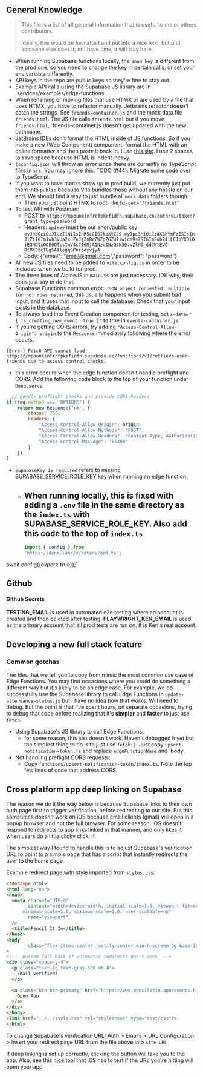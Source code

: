 ## General Knowledge

> This file is a list of all general information that is useful to me or others contributors.
>
> Ideally, this would be formatted and put into a nice wiki, but until someone else does it,
> or I have time, it will stay here.

- When running Supabase functions locally, the `anon_key` is different from the prod one,
  so you need to change the key in certain calls, or set your env variable differently.
- API keys in the repo are public keys so they're fine to stay out.
- Example API calls using the Supabase JS library are in `services/examples/edge-functions
- When renaming or moving files that use HTMX or are used by a file that uses HTMX, you have
  to refactor manually. Jetbrains refactor doesn't catch the strings. See `friends-container.js`
  and the mock data file `friends.html`. The JS file calls `friends.html` but if you move
  `friends.html`, `friends-container.js doesn't get updated with the new pathname.
- JetBrains IDEs don't format the HTML inside of JS functions. So if you make a new
  (Web Component) component, format the HTML with an online formatter and then paste it back in.
  I use [this site](https://www.freeformatter.com/html-formatter.html#before-output). I use 2
  spaces to save space because HTML is indent-heavy.
- `tsconfig.json` will throw an error since there are currently no TypeScript files in `src`.
  You may ignore this. TODO (#44): Migrate some code over to TypeScript.
- If you want to have mocks show up in prod build, we currently just put them into `public` because Vite bundles those
  without any hassle on our end. We should find a way to just bundle all `mock_data` folders though.
    - Then you just point HTMX to root, like `hx-get="/friends.html"`
- To test API with Postman:
    - POST to `https://mpounklnfrcfpkefidfn.supabase.co/auth/v1/token?grant_type=password`
    - Headers: `apikey` must be our anon/public key
      `eyJhbGciOiJIUzI1NiIsInR5cCI6IkpXVCJ9.eyJpc3MiOiJzdXBhYmFzZSIsInJlZiI6Im1wb3Vua2xuZnJjZnBrZWZpZGZuIiwicm9sZSI6ImFub24iLCJpYXQiOjE3NDIxODE0OTcsImV4cCI6MjA1Nzc1NzQ5N30.wZlH6_dd0WtEVC-BtMXEzcTUgSAIlegqSPnr3dyvjyA`
    - Body: {"email": "email@gmail.com","password": "password"}
- All new JS files need to be added to `vite.config.ts` in order to be included when we build for prod.
- The three lines of AlpineJS in `main.ts` are just necessary. IDK why, their docs just say to do that.
- Supabase Functions common error: `JSON object requested, multiple (or no) rows returned`, this usually happens when
  you submit bad input, and it uses that input to call the database. Check that your input exists in the database.
- To always load into Event Creation component for testing, set `x-data=" { is_creating_new_event: true }"` to true in
  `events-container.js`
- If you're getting CORS errors, try adding `"Access-Control-Allow-Origin": origin` to the `Response`
  immediately following where the error occurs.

`[Error] Fetch API cannot load https://mpounklnfrcfpkefidfn.supabase.co/functions/v1/retrieve-user-friends due to access control checks.`

- this error occurs when the edge function doesn't handle preflight and CORS. Add the following code block to the
  top of
  your function under `Deno.serve`.

```javascript
  // handle preflight checks and provide CORS headers
if (req.method === 'OPTIONS') {
    return new Response('ok', {
        status: 200,
        headers: {
            "Access-Control-Allow-Origin": origin,
            "Access-Control-Allow-Methods": "POST",
            "Access-Control-Allow-Headers": "Content-Type, Authorization",
            "Access-Control-Max-Age": "86400"
        }
    });
}
```

- `supabaseKey is required` refers to missing SUPABASE_SERVICE_ROLE_KEY key when running an edge function.
  - When running locally, this is fixed with adding a `.env` file in the same directory as the `index.ts`
    with SUPABASE_SERVICE_ROLE_KEY. Also add this code to the top of `index.ts`
    -
    ```javascript
    import { config } from 
    'https://deno.land/x/dotenv/mod.ts';
    ```

await config({export: true});`

## Github

#### Github Secrets

**TESTING_EMAIL** is used in automated e2e testing where an account is created
and then deleted after testing.
**PLAYWRIGHT_KEN_EMAIL** is used as the primary account that all prod tests are
run on. It is Ken's real account.

## Developing a new full stack feature

### Common gotchas

The files that we tell you to copy from mimic the most common use case of Edge Functions.
You may find occasions where you could do something a different way but it's likely to
be an edge case. For example, we do successfully use the Supabase library to call Edge
Functions in `update-attendance-status.js` but I have no idea how that works. Will need
to debug. But the point is that I've spent hours, on separate occasions, trying to debug
that code before realizing that it's **simpler** and **faster** to just use `fetch`.

- Using Supabase's JS library to call Edge Functions:
  - for some reason, this just doesn't work. Haven't debugged it yet but the simplest
    thing to do is to just use `fetch()`. Just copy
    `upsert-notification-token.js` and replace `edgeFunctionName` and `body.
- Not handling preflight CORS requests:
  - Copy `functions/upsert-notification-token/index.ts`. Note the top few lines of code
    that address CORS.

## Cross platform app deep linking on Supabase

The reason we do it the way below is because Supabase links to their own auth page
first to trigger verification, before redirecting to our site. But this sometimes
doesn't work on iOS because email clients (gmail) will open in a popup
browser and not the full browser. For some reason, iOS doesn't respond to redirects
to app links linked in that manner, and only likes it when users do a little clicky
click. If

The simplest way I found to handle this is to adjust Supabase's verification URL to point
to a simple page that has a script that instantly redirects the user to the home page.

Example redirect page with style imported from `styles.css`:

```html
<!doctype html>
<html lang="en">
<head>
  <meta charset="UTF-8"
        content="width=device-width, initial-scale=1.0, viewport-fit=cover, initial-scale=1.0,
      minimum-scale=1.0, maximum-scale=1.0, user-scalable=no"
        name="viewport"
  />
  <title>Pencil It In</title>
</head>
<body
        class="flex items-center justify-center min-h-screen bg-base-100 text-center"
>
<!--  Button fall back if automatic redirects don't work  -->
<div class="space-y-4">
  <p class="text-lg text-gray-600 mb-8">
    Email verified!
  </p>

  <a class="btn btn-primary" href="https://www.pencilitin.app/events.html">
    Open App
  </a>
</div>
</body>
<link href="../../style.css" rel="stylesheet" type="text/css"/>
</html>
```

To change Supabase's verification URL:
Auth > Emails > URL Configuration > Insert your redirect page URL
from the file above into `Site URL`

If deep linking is set up correctly, clicking the button will take you to the app.
Also, see this [nice tool](10.0.0.181:5173/src/auth/auth-redirect-to-app.html) that
iOS has to test if the URL you're hitting will open your app.
